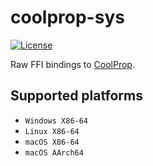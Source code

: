 ﻿# coolprop-sys

[![License](https://img.shields.io/github/license/portyanikhin/rfluids)](https://github.com/portyanikhin/rfluids/blob/main/LICENSE)

Raw FFI bindings to [CoolProp](https://coolprop.github.io/CoolProp/).

## Supported platforms

- `Windows X86-64`
- `Linux X86-64`
- `macOS X86-64`
- `macOS AArch64`
